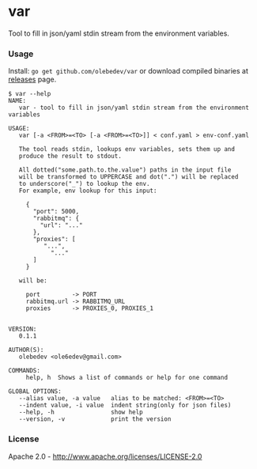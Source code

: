 # var

Tool to fill in json/yaml stdin stream from the environment variables.

### Usage

Install: `go get github.com/olebedev/var` or download compiled binaries at [releases](https://github.com/olebedev/var/releases) page.

```
$ var --help
NAME:
   var - tool to fill in json/yaml stdin stream from the environment variables

USAGE:
   var [-a <FROM>=<TO> [-a <FROM>=<TO>]] < conf.yaml > env-conf.yaml

   The tool reads stdin, lookups env variables, sets them up and
   produce the result to stdout.

   All dotted("some.path.to.the.value") paths in the input file
   will be transformed to UPPERCASE and dot(".") will be replaced
   to underscore("_") to lookup the env.
   For example, env lookup for this input:

     {
       "port": 5000,
       "rabbitmq": {
         "url": "..."
       },
       "proxies": [
          "...",
            "..."
       ]
     }

   will be:

     port         -> PORT
     rabbitmq.url -> RABBITMQ_URL
     proxies      -> PROXIES_0, PROXIES_1


VERSION:
   0.1.1

AUTHOR(S):
   olebedev <ole6edev@gmail.com>

COMMANDS:
     help, h  Shows a list of commands or help for one command

GLOBAL OPTIONS:
   --alias value, -a value   alias to be matched: <FROM>=<TO>
   --indent value, -i value  indent string(only for json files)
   --help, -h                show help
   --version, -v             print the version
```

### License

Apache 2.0 - http://www.apache.org/licenses/LICENSE-2.0
